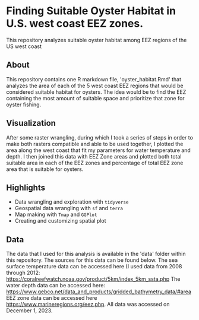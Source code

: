 # Finding Suitable Oyster Habitat in U.S. west coast EEZ zones. 
This repository analyzes suitable oyster habitat among EEZ regions of the US west coast

## About
This repository contains one R markdown file, 'oyster_habitat.Rmd' that analyzes the area of each of the 5 west coast EEZ regions that would be considered suitable habitat for oysters. The idea would be to find the EEZ containing the most amount of suitable space and prioritize that zone for oyster fishing. 

## Visualization
After some raster wrangling, during which I took a series of steps in order to make both rasters compatible and able to be used together, I plotted the area along the west coast that fit my parameters for water temperature and depth. I then joined this data with EEZ Zone areas and plotted both total suitable area in each of the EEZ zones and percentage of total EEZ zone area that is suitable for oysters. 

## Highlights
 
  - Data wrangling and exploration with `tidyverse`
  - Geospatial data wrangling with `sf` and `terra`
  - Map making with `Tmap` and `GGPlot`
  - Creating and customizing spatial plot

## Data
The data that I used for this analysis is available in the 'data' folder within this repository. The sources for this data can be found below.
The sea surface temperature data can be accessed here (I used data from 2008 through 2012: https://coralreefwatch.noaa.gov/product/5km/index_5km_ssta.php
The water depth data can be accessed here: https://www.gebco.net/data_and_products/gridded_bathymetry_data/#area
EEZ zone data can be accessed here https://www.marineregions.org/eez.php. All data was accessed on December 1, 2023.
